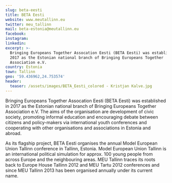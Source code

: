 ```yaml
---
slug: beta-eesti
title: BETA Eesti
website: www.meutallinn.eu
twitter: meu_tallinn
mail: beta-estonia@meutallinn.eu
facebook:
instagram:
linkedin:
excerpt: >-
  Bringing Europeans Together Assocation Eesti (BETA Eesti) was established in
  2017 as the Estonian national branch of Bringing Europeans Together
  Association e.V.
country: Estonia
town: Tallinn
geo: '59.436962,24.753574'
header:
  teaser: /assets/images/BETA_Eesti_colored - Kristjan Kalve.jpg
---
```

<!--StartFragment-->

Bringing Europeans Together Assocation Eesti (BETA Eesti) was established in 2017 as the Estonian national branch of Bringing Europeans Together Association e.V. The aims of the organisation are development of civic society, promoting informal education and encouraging debate between citizens and policy-makers via international youth conferences and cooperating with other organisations and associations in Estonia and abroad.

As its flagship project, BETA Eesti organises the annual Model European Union Tallinn conference in Tallinn, Estonia. Model European Union Tallinn is an international political simulation for approx. 100 young people from across Europe and the neighbouring areas. MEU Tallinn traces its roots back to Europe House Tallinn 2012 and MEU Tartu 2012 conferences and since MEU Tallinn 2013 has been organised annually under its current name.

<!--EndFragment-->
